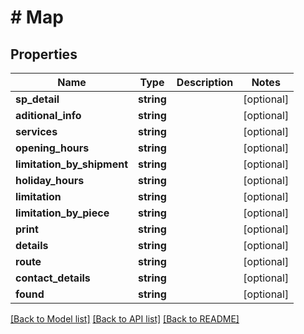 # # Map

## Properties

Name | Type | Description | Notes
------------ | ------------- | ------------- | -------------
**sp_detail** | **string** |  | [optional]
**aditional_info** | **string** |  | [optional]
**services** | **string** |  | [optional]
**opening_hours** | **string** |  | [optional]
**limitation_by_shipment** | **string** |  | [optional]
**holiday_hours** | **string** |  | [optional]
**limitation** | **string** |  | [optional]
**limitation_by_piece** | **string** |  | [optional]
**print** | **string** |  | [optional]
**details** | **string** |  | [optional]
**route** | **string** |  | [optional]
**contact_details** | **string** |  | [optional]
**found** | **string** |  | [optional]

[[Back to Model list]](../../README.md#models) [[Back to API list]](../../README.md#endpoints) [[Back to README]](../../README.md)
